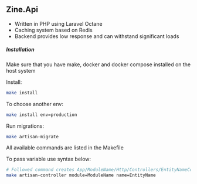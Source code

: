 ## Zine.Api

- Written in PHP using Laravel Octane
- Caching system based on Redis
- Backend provides low response and can withstand significant loads

##### Installation

Make sure that you have make, docker and docker compose installed on the host system

Install:

```bash
make install
```

To choose another env:

```bash
make install env=production
```

Run migrations:

```bash
make artisan-migrate
```

All available commands are listed in the Makefile

To pass variable use syntax below:

```bash
# Followed command creates App/ModuleName/Http/Controllers/EntityNameController 
make artisan-controller module=ModuleName name=EntityName
```


